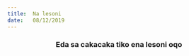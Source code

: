 ```yaml
---
title:  Na lesoni
date:   08/12/2019
---
```


### <center>Eda sa cakacaka tiko ena lesoni oqo</center>